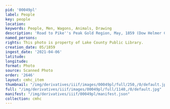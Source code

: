 ```yaml
---
pid: '00049pl'
label: People
key: people
location: 
keywords: People, Men, Wagons, Animals, Drawing
description: 'Road to Pike''s Peak Gold Region, May, 1859 (Dow Helmer Collection) '
named_persons: 
rights: This photo is property of Lake County Public Library.
creation_date: 05/1859
ingest_date: '2021-04-06'
latitude: 
longitude: 
format: Photo
source: Scanned Photo
order: '2646'
layout: cmhc_item
thumbnail: "/img/derivatives/iiif/images/00049pl/full/250,/0/default.jpg"
full: "/img/derivatives/iiif/images/00049pl/full/1140,/0/default.jpg"
manifest: "/img/derivatives/iiif/00049pl/manifest.json"
collection: cmhc
---
```


